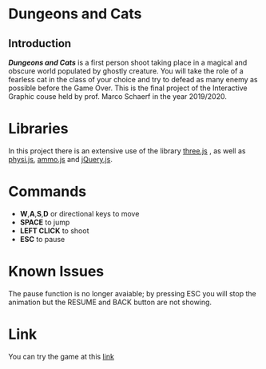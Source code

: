 # Dungeons and Cats
## Introduction
***Dungeons and Cats*** is a first person shoot taking place in a magical and obscure world populated by ghostly creature. You will take the role of a fearless cat in the class of your choice and try to defead as many enemy as possible before the Game Over. 
This is the final project of the Interactive Graphic couse held by prof. Marco Schaerf in the year 2019/2020.
# Libraries
In this project there is an extensive use of the library [three.js](https://cdnjs.cloudflare.com/ajax/libs/three.js/r120/three.min.js) , as well as [physi.js](https://sapienzainteractivegraphicscourse.github.io/final-project-bellan/final%20project/js/physi.js), [ammo.js](https://sapienzainteractivegraphicscourse.github.io/final-project-bellan/final%20project/js/ammo.js) and [jQuery.js](https://ajax.googleapis.com/ajax/libs/jquery/1.9.1/jquery.min.js).

# Commands
- **W**,**A**,**S**,**D** or directional keys to move
- **SPACE** to jump
- **LEFT CLICK** to shoot
- **ESC** to pause
# Known Issues
The pause function is no longer avaiable; by pressing ESC you will stop the animation but the RESUME and BACK button are not showing.
# Link
You can try the game at this [link](https://sapienzainteractivegraphicscourse.github.io/final-project-bellandesiree/final%20project/)
